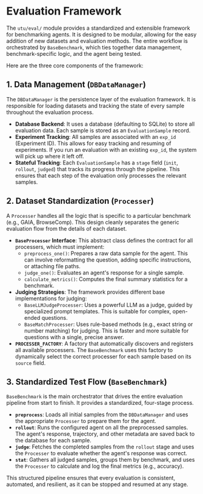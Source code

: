 # Evaluation Framework

The `utu/eval/` module provides a standardized and extensible framework for benchmarking agents. It is designed to be modular, allowing for the easy addition of new datasets and evaluation methods. The entire workflow is orchestrated by `BaseBenchmark`, which ties together data management, benchmark-specific logic, and the agent being tested.

Here are the three core components of the framework:

## 1. Data Management (`DBDataManager`)

The `DBDataManager` is the persistence layer of the evaluation framework. It is responsible for loading datasets and tracking the state of every sample throughout the evaluation process.

- **Database Backend**: It uses a database (defaulting to SQLite) to store all evaluation data. Each sample is stored as an `EvaluationSample` record.
- **Experiment Tracking**: All samples are associated with an `exp_id` (Experiment ID). This allows for easy tracking and resuming of experiments. If you run an evaluation with an existing `exp_id`, the system will pick up where it left off.
- **Stateful Tracking**: Each `EvaluationSample` has a `stage` field (`init`, `rollout`, `judged`) that tracks its progress through the pipeline. This ensures that each step of the evaluation only processes the relevant samples.

## 2. Dataset Standardization (`Processer`)

A `Processer` handles all the logic that is specific to a particular benchmark (e.g., GAIA, BrowseComp). This design cleanly separates the generic evaluation flow from the details of each dataset.

- **`BaseProcesser` Interface**: This abstract class defines the contract for all processers, which must implement:
    - `preprocess_one()`: Prepares a raw data sample for the agent. This can involve reformatting the question, adding specific instructions, or attaching file paths.
    - `judge_one()`: Evaluates an agent's response for a single sample.
    - `calculate_metrics()`: Computes the final summary statistics for a benchmark.
- **Judging Strategies**: The framework provides different base implementations for judging:
    - `BaseLLMJudgeProcesser`: Uses a powerful LLM as a judge, guided by specialized prompt templates. This is suitable for complex, open-ended questions.
    - `BaseMatchProcesser`: Uses rule-based methods (e.g., exact string or number matching) for judging. This is faster and more suitable for questions with a single, precise answer.
- **`PROCESSER_FACTORY`**: A factory that automatically discovers and registers all available processers. The `BaseBenchmark` uses this factory to dynamically select the correct processer for each sample based on its `source` field.

## 3. Standardized Test Flow (`BaseBenchmark`)

`BaseBenchmark` is the main orchestrator that drives the entire evaluation pipeline from start to finish. It provides a standardized, four-stage process.

- **`preprocess`**: Loads all initial samples from the `DBDataManager` and uses the appropriate `Processer` to prepare them for the agent.
- **`rollout`**: Runs the configured agent on all the preprocessed samples. The agent's response, trajectory, and other metadata are saved back to the database for each sample.
- **`judge`**: Fetches the completed samples from the `rollout` stage and uses the `Processer` to evaluate whether the agent's response was correct.
- **`stat`**: Gathers all judged samples, groups them by benchmark, and uses the `Processer` to calculate and log the final metrics (e.g., accuracy).

This structured pipeline ensures that every evaluation is consistent, automated, and resilient, as it can be stopped and resumed at any stage.
